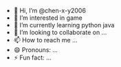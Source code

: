 - 👋 Hi, I’m @chen-x-y2006
- 👀 I’m interested in game
- 🌱 I’m currently learning python java
- 💞️ I’m looking to collaborate on ...
- 📫 How to reach me ...
- 😄 Pronouns: ...
- ⚡ Fun fact: ...

<!---
chen-x-y2006/chen-x-y2006 is a ✨ special ✨ repository because its `README.md` (this file) appears on your GitHub profile.
You can click the Preview link to take a look at your changes.
--->
